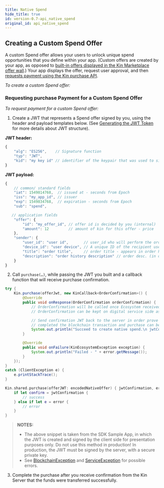 ```yaml
---
title: Native Spend
hide_title: true
id: version-0.7-api_native_spend
original_id: api_native_spend
---
```


## Creating a Custom Spend Offer

A custom Spend offer allows your users to unlock unique spend opportunities that you define within your app. (Custom offers are created by your app, as opposed to [built-in offers displayed in the Kin Marketplace offer wall](#adding-a-custom-spend-offer-to-the-kin-marketplace-offer-wall).) Your app displays the offer, request user approval, and then [requests payment using the Kin purchase API](#requesting-purchase-payment-for-a-custom-spend-offer).

*To create a custom Spend offer:*


### Requesting purchase Payment for a Custom Spend Offer

*To request payment for a custom Spend offer:*

1.	Create a JWT that represents a Spend offer signed by you, using the header and payload templates below. (See [Generating the JWT Token](api_readme.md#generating-the-jwt-token) for more details about JWT structure).

**JWT header:**
```javascript
{
    "alg": "ES256",    // Signature function
    "typ": "JWT",
    "kid": "my key id" // identifier of the keypair that was used to sign the JWT. identifiers and public keys will be provided by signer authority. This enables using multiple private/public key pairs (a list of public keys and their ids need to be provided by signer authority to verifier in advanced)
}
```

**JWT payload:**
```javascript
{
    // common/ standard fields
    "iat": 1549814768,  // issued at - seconds from Epoch
    "iss": "my_app_id", // issuer
    "exp": 1549834768,  // expiration - seconds from Epoch
    "sub": "spend",

   // application fields
    "offer": {
		"id": "my_offer_id", // offer id is decided by you (internal)
		"amount": 12         // amount of kin for this offer - price
    },
    "sender": {
		"user_id": "user id",       // user_id who will perform the order
		"device_id": "user device", // A unique ID of the recipient user device
		"title": "order title",     // order title - appears in order history
		"description": "order history description" // order desc. (in order history)
    }
}
```

2.	Call `purchase(…)`, while passing the JWT you built and a callback function that will receive purchase confirmation.

<!--DOCUSAURUS_CODE_TABS-->
<!--Android-->

```java
try {
    Kin.purchase(offerJwt, new KinCallback<OrderConfirmation>() {
        @Override
        public void onResponse(OrderConfirmation orderConfirmation) {
            // OrderConfirmation will be called once Ecosystem received the payment transaction from user.
            // OrderConfirmation can be kept on digital service side as a receipt proving user received his Kin.

            // Send confirmation JWT back to the server in order prove that the user
            // completed the blockchain transaction and purchase can be unlocked for this user.
            System.out.println("Succeed to create native spend.\n jwtConfirmation: " + orderConfirmation.getJwtConfirmation());
        }

        @Override
        public void onFailure(KinEcosystemException exception) {
            System.out.println("Failed - " + error.getMessage());
        }
    });
}
catch (ClientException e) {
    e.printStackTrace();
}
```

<!--iOS-->
```swift
Kin.shared.purchase(offerJWT: encodedNativeOffer) { jwtConfirmation, error in
	if let confirm = jwtConfirmation {
		// success
	} else if let e = error {
		// error
	}
}
```
<!--END_DOCUSAURUS_CODE_TABS-->

>**NOTES:**
>* The above snippet is taken from the SDK Sample App, in which the JWT is created and signed by the client side for presentation purposes only. Do not use this method in production! In production, the JWT must be signed by the server, with a secure private key.
>* See [BlockchainException](api_common_errors.md#blockchainException--Represents-an-error-originated-with-kin-blockchain-error-code-might-be) and [ServiceException](api_common_errors.md#serviceexception---represents-an-error-communicating-with-kin-server-error-code-might-be) for possible errors.


3.	Complete the purchase after you receive confirmation from the Kin Server that the funds were transferred successfully.
